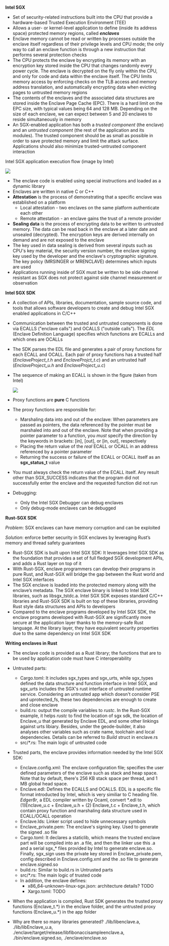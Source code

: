 **Intel SGX**

- Set of security-related instructions built into the CPU that provide a hardware-based Trusted Execution Environment (TEE)
- Allows a user- or kernel-level application to define (inside its address space) protected memory regions, called ***enclaves***
- Enclave memory cannot be read or written by processes outside the enclave itself regardless of their privilege levels and CPU mode; the only way to call an enclave function is through a new instruction that performs several protection checks
- The CPU protects the enclave by encrypting its memory with an encryption key stored inside the CPU that changes randomly every power cycle. The enclave is decrypted on the fly only within the CPU, and only for code and data within the enclave itself. The CPU limits memory access by enforcing checks on the TLB access and memory address translation, and automatically encrypting data when evicting pages to untrusted memory regions
- The contents of the enclaves and the associated data structures are stored inside the Enclave Page Cache (EPC). There is a hard limit on the EPC size, with typical values being 64 and 128 MB. Depending on the size of each enclave, we can expect between 5 and 20 enclaves to reside simultaneously in memory
- An SGX-enabled application has both a *trusted component* (the enclave) and an *untrusted component* (the rest of the application and its modules). The trusted component should be as small as possible in order to save protected memory and limit the attack surface. Applications should also minimize trusted-untrusted component interaction

Intel SGX application execution flow (image by Intel)

![](https://software.intel.com/content/dam/develop/external/us/en/images/intel-software-guard-extensions-tutorial-intel-sgx-foundation-fig03-658687.png)

- The enclave code is enabled using special instructions and loaded as a dynamic library
- Enclaves are written in native C or C++
- **Attestation** is the process of demonstrating that a specific enclave was established on a platform
  - Local attestation - two enclaves on the same platform authenticate each other
  - Remote attestation - an enclave gains the trust of a remote provider
- **Sealing data** is the process of encrypting data to be written to untrusted memory. The data can be read back in the enclave at a later date and unsealed (decrypted). The encryption keys are derived internally on demand and are not exposed to the enclave
- The key used in data sealing is derived from several inputs such as CPU's key material, the security version number, the enclave signing key used by the developer and the enclave's cryptographic signature. The key policy (MRSINGER or MRENCLAVE) determines which inputs are used
- Applications running inside of SGX must be written to be side channel resistant as SGX does not protect against side channel measurement or observation

**Intel SGX SDK**

- A collection of APIs, libraries, documentation, sample source code, and tools that allows software developers to create and debug Intel SGX enabled applications in C/C++

- Communication between the trusted and untrusted components is done via ECALLS ("enclave calls") and OCALLS ("outside calls"). The *EDL* (Enclave Definition Language) specifies which functions are ECALLs and which ones are OCALLs

- The SDK parses the EDL file and generates a pair of proxy functions for each ECALL and OCALL. Each pair of proxy functions has a trusted half (*EnclaveProject_t.h* and *EnclaveProjct_t.c*) and an untrusted half (*EnclaveProject_u.h* and *EnclaveProject_u.c*)

- The sequence of making an ECALL is shown in the figure (taken from Intel)

  ![](https://software.intel.com/content/dam/develop/external/us/en/images/enclave-development-part-7-fig-1-704116.png)

- Proxy functions are **pure** C functions
- The proxy functions are responsible for:
  - Marshaling data into and out of the enclave: When parameters are passed as pointers, the data referenced by the pointer must be marshaled into and out of the enclave. Note that when providing a pointer parameter to a function, you *must* specify the direction by the keywords in brackets: [in], [out], or [in, out], respectively
  - Placing the return value of the *real* ECALL or OCALL in an address referenced by a pointer parameter
  - Returning the success or failure of the ECALL or OCALL itself as an **sgx_status_t** value
- You must always check the return value of the ECALL itself. Any result other than SGX_SUCCESS indicates that the program did not successfully enter the enclave and the requested function did not run
- Debugging:

  - Only the Intel SGX Debugger can debug enclaves
  - Only debug-mode enclaves can be debugged

**Rust-SGX SDK**

*Problem*: SGX enclaves can have memory corruption and can be exploited

*Solution*: enforce better security in SGX enclaves by leveraging Rust’s memory and thread safety guarantees

- Rust-SGX SDK is built upon Intel SGX SDK: It leverages Intel SGX SDK as the foundation that provides a set of full fledged SGX development APIs, and adds a Rust layer on top of it
- With Rust-SGX, enclave programmers can develop their programs in pure Rust, and Rust-SGX will bridge the gap between the Rust world and Intel SGX interfaces
- The SGX enclave is loaded into the protected memory along with the enclave’s metadata. The SGX enclave binary is linked to Intel SDK libraries, such as libsgx_tstdc.a. Intel SGX SDK exposes standard C/C++ libraries and Rust-SGX SDK is built on top of these libraries, providing Rust style data structures and APIs to developers
- Compared to the enclave programs developed by Intel SGX SDK, the enclave programs developed with Rust-SGX are significantly more secure at the application layer thanks to the memory-safe Rust language. At the library layer, they have equivalent security properties due to the same dependency on Intel SGX SDK

**Writing enclaves in Rust**

- The enclave code is provided as a Rust library; the functions that are to be used by application code must have C interoperability
- Untrusted parts:
  - Cargo.toml: It includes sgx_types and sgx_urts, while sgx_types defined the data structure and function interface in Intel SGX, and sgx_urts includes the SGX's rust interface of untrusted runtime service. Considering an untrusted app which doesn't consider PSE and uprotected_fs, these two dependencies are enough to create and close enclave
  - build.rs: output the compile variables to *rustc*. In the Rust-SGX example, it helps *rustc* to find the location of sgx sdk, the location of Enclave_u that generated by Enclave EDL, and some other linkings against urts libiary. Besides, under the geode-builder, it also analyses other variables such as crate name, toolchain and local dependencies. Details can be referred to *Build* struct in enclave.rs
  - src/*.rs: The main logic of untrusted code
- Trusted parts, the enclave provides information needed by the Intel SGX SDK:
  - Enclave.config.xml: The enclave configuration file; specifies the user defined parameters of the enclave such as stack and heap space. Note that by default, there's 256 KB stack space per thread, and 1 MB global head space.
  - Enclave.edl: Defines the ECALLS and OCALLS. EDL is a specific file format introducted by Intel, which is very similiar to C heading file. *Edger8r*, a EDL compiler written by Ocaml, convert *.edl to (1)Enclave_u.c + Enclave_u.h + (2) Enclave_t.c + Enclave_t.h, which contain proxy function and marshaling data structure used in ECALL/OCALL operation
  - Enclave.lds: Linker script used to hide unnecessary symbols
  - Enclave_private.pem: The enclave's signing key. Used to generate the signed .so file
  - Cargo.toml: It declares a staticlib, which means the trusted enclave part will be compiled into an .a file, and then the linker use this .a and a serial sgx_* files provided by Intel to generate enclave.so. Finally, sgx_sign uses the private key stored in Enclave_private.pem, config described in Enclave.config.xml and the .so file to generate enclave.signed.so
  - build.rs: Similar to build.rs in Untrusted parts
  - src/*.rs: The main logic of trusted code
  - In addition, the enclave defines:
    - x86_64-unknown-linux-sgx.json: architecture details? TODO
    - Xargo.toml: TODO

- When the application is compiled, Rust SDK generates the trusted proxy functions (Enclave_t.\*) in the enclave folder, and the untrusted proxy functions (Enclave_u.\*) in the app folder
- Why are there so many libraries generated? ./lib/libenclave.a, ./lib/libEnclave_u.a, ./enclave/target/release/libfibonaccisampleenclave.a, ./bin/enclave.signed.so, ./enclave/enclave.so
